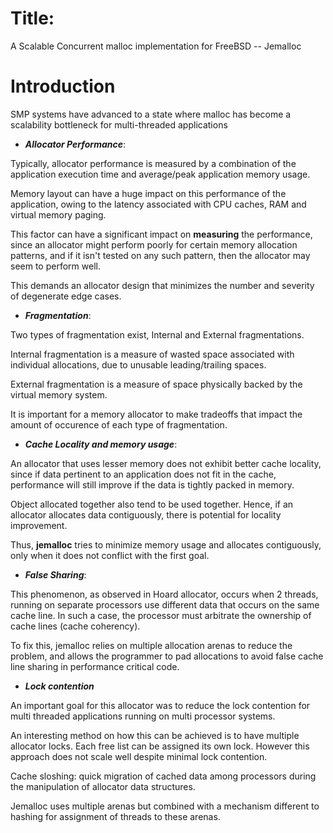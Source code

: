 # Title:

A Scalable Concurrent malloc implementation for FreeBSD -- Jemalloc

# Introduction

SMP systems have advanced to a state where malloc has become a scalability bottleneck for multi-threaded applications

* ***Allocator Performance***: <br/>

Typically, allocator performance is measured by a combination of the application execution time and average/peak application memory usage.<br/>

Memory layout can have a huge impact on this performance of the application, owing to the latency associated with CPU caches, RAM and virtual memory paging. <br/>

This factor can have a significant impact on **measuring** the performance, since an allocator might perform poorly for certain memory allocation patterns, and if it isn't tested on any such pattern, then the allocator may seem to perform well. <br/>

This demands an allocator design that minimizes the number and severity of degenerate edge cases.<br/>

* ***Fragmentation***: <br/>

Two types of fragmentation exist, Internal and External fragmentations. <br/>

Internal fragmentation is a measure of wasted space associated with individual allocations, due to unusable leading/trailing spaces. <br/>

External fragmentation is a measure of space physically backed by the virtual memory system. <br/>

It is important for a memory allocator to make tradeoffs that impact the amount of occurence of each type of fragmentation. <br/>

* ***Cache Locality and memory usage***: <br/>

An allocator that uses lesser memory does not exhibit better cache locality, since if data pertinent to an application does not fit in the cache, performance will still improve if the data is tightly packed in memory. <br/>

Object allocated together also tend to be used together. Hence, if an allocator allocates data contiguously, there is potential for locality improvement. <br/>

Thus, **jemalloc** tries to minimize memory usage and allocates contiguously, only when it does not conflict with the first goal. <br/>

* ***False Sharing***: <br/>

This phenomenon, as observed in Hoard allocator, occurs when 2 threads, running on separate processors use different data that occurs on the same cache line. In such a case, the processor must arbitrate the ownership of cache lines (cache coherency). <br/>

To fix this, jemalloc relies on multiple allocation arenas to reduce the problem, and allows the programmer to pad allocations to avoid false cache line sharing in performance critical code. <br/>

* ***Lock contention*** <br/>

An important goal for this allocator was to reduce the lock contention for multi threaded applications running on multi processor systems. <br/>

An interesting method on how this can be achieved is to have multiple allocator locks. Each free list can be assigned its own lock. However this approach does not scale well despite minimal lock contention. <br/>

Cache sloshing: quick migration of cached data among processors during the manipulation of allocator data structures. <br/>

Jemalloc uses multiple arenas but combined with a mechanism different to hashing for assignment of threads to these arenas. <br/>
